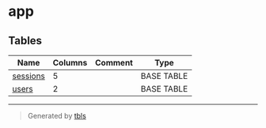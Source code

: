 # app

## Tables

| Name | Columns | Comment | Type |
| ---- | ------- | ------- | ---- |
| [sessions](sessions.md) | 5 |  | BASE TABLE |
| [users](users.md) | 2 |  | BASE TABLE |

---

> Generated by [tbls](https://github.com/k1LoW/tbls)
